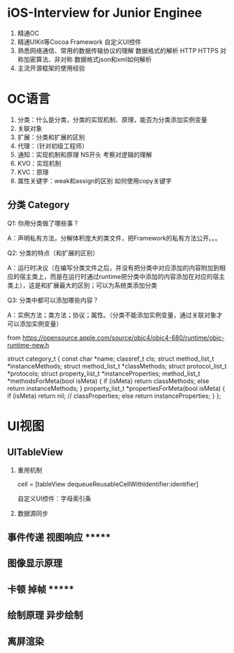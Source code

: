 # iOS-Interview for Junior Enginee
1. 精通OC
2. 精通UIKit等Cocoa Framework 自定义UI控件
3. 熟悉网络通信、常用的数据传输协议的理解 数据格式的解析 HTTP HTTPS 对称加密算法、非对称 数据格式json和xml如何解析
4. 主流开源框架的使用经验

# OC语言
1. 分类：什么是分类，分类的实现机制、原理，能否为分类添加实例变量
2. 关联对象
3. 扩展：分类和扩展的区别
4. 代理：（针对初级工程师）
5. 通知：实现机制和原理 NS开头 考察对逻辑的理解
6. KVO：实现机制 
7. KVC：原理
8. 属性关键字：weak和assign的区别 如何使用copy关键字
   
## 分类 Category
Q1: 你用分类做了哪些事？

A：声明私有方法，分解体积庞大的类文件，把Framework的私有方法公开。。。

Q2: 分类的特点（和扩展的区别）

A：运行时决议（在编写分类文件之后，并没有把分类中对应添加的内容附加到相应的宿主类上，而是在运行时通过runtime把分类中添加的内容添加在对应的宿主类上），这是和扩展最大的区别；可以为系统类添加分类

Q3: 分类中都可以添加哪些内容？

A：实例方法；类方法；协议；属性。（分类不能添加实例变量，通过关联对象才可以添加实例变量）


from https://opensource.apple.com/source/objc4/objc4-680/runtime/objc-runtime-new.h


struct category_t {
    const char *name;
    classref_t cls;
    struct method_list_t *instanceMethods;
    struct method_list_t *classMethods;
    struct protocol_list_t *protocols;
    struct property_list_t *instanceProperties;
    method_list_t *methodsForMeta(bool isMeta) {
        if (isMeta) return classMethods;
        else return instanceMethods;
    }
    property_list_t *propertiesForMeta(bool isMeta) {
        if (isMeta) return nil; // classProperties;
        else return instanceProperties;
    }
};


# UI视图 
## UITableView
1. 重用机制
   
   cell = [tableView dequeueReusableCellWithIdentifier:identifier]

   自定义UI控件：字母索引条
   
3. 数据源同步

## 事件传递 视图响应 *****
## 图像显示原理
## 卡顿 掉帧 *****
## 绘制原理 异步绘制
## 离屏渲染



